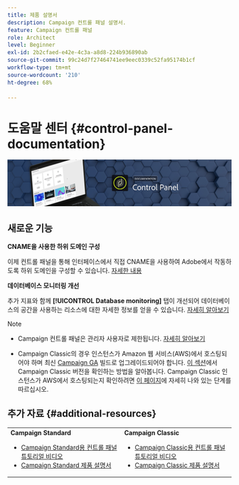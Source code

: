 ```yaml
---
title: 제품 설명서
description: Campaign 컨트롤 패널 설명서.
feature: Campaign 컨트롤 패널
role: Architect
level: Beginner
exl-id: 2b2cfaed-e42e-4c3a-a8d8-224b936890ab
source-git-commit: 99c24d7f27464741ee9eec0339c52fa95174b1cf
workflow-type: tm+mt
source-wordcount: '210'
ht-degree: 68%

---
```


# 도움말 센터 {#control-panel-documentation}

![](assets/do-not-localize/banner.png)

## 새로운 기능

**CNAME을 사용한 하위 도메인 구성**

이제 컨트롤 패널을 통해 인터페이스에서 직접 CNAME을 사용하여 Adobe에서 작동하도록 하위 도메인을 구성할 수 있습니다. [자세한 내용](subdomains-certificates/using/setting-up-new-subdomain.md)

**데이터베이스 모니터링 개선**

추가 지표와 함께 **[!UICONTROL Database monitoring]** 탭이 개선되어 데이터베이스의 공간을 사용하는 리소스에 대한 자세한 정보를 얻을 수 있습니다. [자세히 알아보기](performance-monitoring/using/database-monitoring.md)

>[!NOTE]
>
>* Campaign 컨트롤 패널은 관리자 사용자로 제한됩니다. [자세히 알아보기](https://experienceleague.adobe.com/docs/control-panel/using/discover-control-panel/managing-permissions.html?lang=ko#discover-control-panel)
   >
   >
* Campaign Classic의 경우 인스턴스가 Amazon 웹 서비스(AWS)에서 호스팅되어야 하며 최신 [Campaign GA](https://experienceleague.adobe.com/docs/campaign-classic/using/release-notes/rn-overview.html#rn-statuses) 빌드로 업그레이드되어야 합니다. [이 섹션](https://experienceleague.adobe.com/docs/campaign-classic/using/getting-started/starting-with-adobe-campaign/launching-adobe-campaign.html?lang=ko#getting-your-campaign-version)에서 Campaign Classic 버전을 확인하는 방법을 알아봅니다. Campaign Classic 인스턴스가 AWS에서 호스팅되는지 확인하려면 [이 페이지](faq.md)에 자세히 나와 있는 단계를 따르십시오.


## 추가 자료 {#additional-resources}

<table>
    <tr>
        <td><b>Campaign Standard</b><br/>
        <ul>
            <li><a href="https://experienceleague.adobe.com/docs/campaign-standard-learn/control-panel/control-panel-overview.html?lang=ko">Campaign Standard용 컨트롤 패널 튜토리얼 비디오</a></li>
            <li><a href="https://docs.adobe.com/content/help/ko-KR/campaign-standard/using/campaign-standard-home.html">Campaign Standard 제품 설명서</a></li>
        </ul>
        </td>
        <td><b>Campaign Classic</b><br/>
        <ul>
            <li><a href="https://experienceleague.adobe.com/docs/campaign-classic-learn/control-panel/control-panel-overview.html?lang=ko">Campaign Classic용 컨트롤 패널 튜토리얼 비디오</a></li>
            <li><a href="https://docs.adobe.com/content/help/ko-KR/campaign-classic/using/campaign-classic-home.html">Campaign Classic 제품 설명서</a></li>
        </ul>
        </td>
    </tr>
</table>
